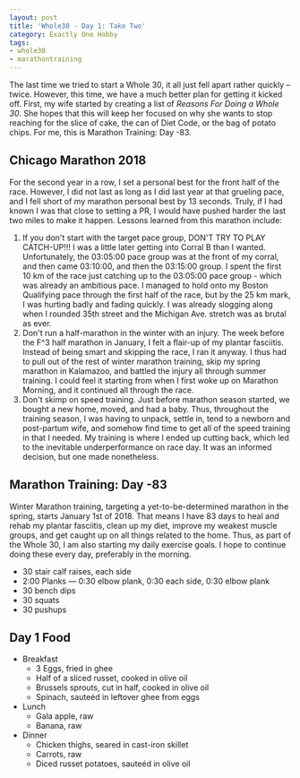 ```yaml
---
layout: post
title: 'Whole30 - Day 1: Take Two'
category: Exactly One Hobby
tags:
- whole30
- marathontraining
---
```


The last time we tried to start a Whole 30, it all just fell apart rather quickly &ndash; twice. However, this time, we have a much better plan for getting it kicked off. First, my wife started by creating a list of _Reasons For Doing a Whole 30_. She hopes that this will keep her focused on why she wants to stop reaching for the slice of cake, the can of Diet Code, or the bag of potato chips. For me, this is Marathon Training: Day -83.


## Chicago Marathon 2018

For the second year in a row, I set a personal best for the front half of the race. However, I did not last as long as I did last year at that grueling pace, and I fell short of my marathon personal best by 13 seconds. Truly, if I had known I was that close to setting a PR, I would have pushed harder the last two miles to make it happen. Lessons learned from this marathon include:
1. If you don't start with the target pace group, DON'T TRY TO PLAY CATCH-UP!!! I was a little later getting into Corral B than I wanted. Unfortunately, the 03:05:00 pace group was at the front of my corral, and then came 03:10:00, and then the 03:15:00 group. I spent the first 10 km of the race just catching up to the 03:05:00 pace group - which was already an ambitious pace. I managed to hold onto my Boston Qualifying pace through the first half of the race, but by the 25 km mark, I was hurting badly and fading quickly. I was already slogging along when I rounded 35th street and the Michigan Ave. stretch was as brutal as ever.
1. Don't run a half-marathon in the winter with an injury. The week before the F^3 half marathon in January, I felt a flair-up of my plantar fasciitis. Instead of being smart and skipping the race, I ran it anyway. I thus had to pull out of the rest of winter marathon training, skip my spring marathon in Kalamazoo, and battled the injury all through summer training. I could feel it starting from when I first woke up on Marathon Morning, and it continued all through the race.
1. Don't skimp on speed training. Just before marathon season started, we bought a new home, moved, and had a baby. Thus, throughout the training season, I was having to unpack, settle in, tend to a newborn and post-partum wife, and somehow find time to get all of the speed training in that I needed. My training is where I ended up cutting back, which led to the inevitable underperformance on race day. It was an informed decision, but one made nonetheless.

## Marathon Training: Day -83

Winter Marathon training, targeting a yet-to-be-determined marathon in the spring, starts January 1st of 2018. That means I have 83 days to heal and rehab my plantar fasciitis, clean up my diet, improve my weakest muscle groups, and get caught up on all things related to the home. Thus, as part of the Whole 30, I am also starting my daily exercise goals. I hope to continue doing these every day, preferably in the morning.

- 30 stair calf raises, each side
- 2:00 Planks &mdash; 0:30 elbow plank, 0:30 each side, 0:30 elbow plank
- 30 bench dips
- 30 squats
- 30 pushups

## Day 1 Food

- Breakfast
  - 3 Eggs, fried in ghee
  - Half of a sliced russet, cooked in olive oil
  - Brussels sprouts, cut in half, cooked in olive oil
  - Spinach, saute&eacute;d in leftover ghee from eggs
- Lunch
  - Gala apple, raw
  - Banana, raw
- Dinner
  - Chicken thighs, seared in cast-iron skillet
  - Carrots, raw
  - Diced russet potatoes, saute&eacute;d in olive oil